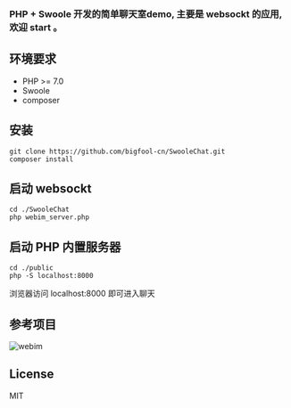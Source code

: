 
### PHP + Swoole 开发的简单聊天室demo, 主要是 websockt 的应用,欢迎 start 。

## 环境要求
* PHP >= 7.0
* Swoole
* composer
## 安装
```
git clone https://github.com/bigfool-cn/SwooleChat.git
composer install
```

## 启动 websockt
```
cd ./SwooleChat
php webim_server.php
```

## 启动 PHP 内置服务器
```
cd ./public
php -S localhost:8000
```
浏览器访问 localhost:8000 即可进入聊天

## 参考项目
![webim](https://github.com/moell-peng/webim.git "webim")

## License
MIT
